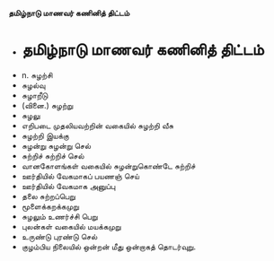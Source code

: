 **தமிழ்நாடு மாணவர் கணினித் திட்டம்**
- # தமிழ்நாடு மாணவர் கணினித் திட்டம்
- n. சுழற்சி
- சுழல்வு
- சுழாறீடு
- (வினை.) சுழற்று
- சுழலு
- எறிபடை முதலியவற்றின் வகையில் சுழற்றி வீசு
- சுழற்றி இயக்கு
- சுழன்று சுழன்று செல்
- சுற்றிச் சுற்றிச் செல்
- வானகோளங்கள் வகையில் சுழன்றுகொண்டே சுற்றிச்
- ஊர்தியில் வேகமாகப் பயணஞ் செய்
- ஊர்தியில் வேகமாக அனுப்பு
- தலை சுற்றப்பெறு
- மூளைக்கறக்கமுறு
- சுழலும் உணர்ச்சி பெறு
- புலன்கள் வகையில் மயக்கமுறு
- உருண்டு புரண்டு செல்
- குழம்பிய நிலையில் ஒன்றன் மீது ஒன்றாகத் தொடர்வுறு.

